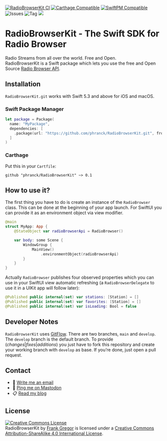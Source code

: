 [![RadioBrowserKit CI](https://github.com/phranck/RadioBrowserKit/actions/workflows/RadioBrowserKit.yml/badge.svg)](https://github.com/phranck/RadioBrowserKit/actions/workflows/RadioBrowserKit.yml)
[![Carthage Compatible](https://img.shields.io/badge/Carthage-compatible-4BC51D.svg?style=flat)](https://github.com/Carthage/Carthage)
[![SwiftPM Compatible](https://img.shields.io/badge/SwiftPM-Compatible-brightgreen.svg)](https://swift.org/package-manager/)
![Issues](https://img.shields.io/github/issues/phranck/RadioBrowserKit)
![Tag](https://img.shields.io/github/tag/phranck/RadioBrowserKit.svg?color=blue&label=Tag)
[![](https://img.shields.io/endpoint?url=https%3A%2F%2Fswiftpackageindex.com%2Fapi%2Fpackages%2Fphranck%2FRadioBrowserKit%2Fbadge%3Ftype%3Dswift-versions)](https://swiftpackageindex.com/phranck/RadioBrowserKit)

# RadioBrowserKit - The Swift SDK for Radio Browser

Radio Streams from all over the world. Free and Open.  
RadioBrowserKit is a Swift package which lets you use the free and Open Source [Radio Browser API](https://de1.api.radio-browser.info).

## Installation

`RadioBrowserKit.git` works with Swift 5.3 and above for iOS and macOS.

### Swift Package Manager

```Swift
let package = Package(
  name: "MyPackage",
  dependencies: [
    .package(url: "https://github.com/phranck/RadioBrowserKit.git", from: "0.1.0"),
  ]
)
```

### Carthage

Put this in your `Cartfile`:

```
github "phranck/RadioBrowserKit" ~> 0.1
```

## How to use it?

The first thing you have to do is create an instance of the  `RadioBrowser` class. This can be done at the beginning of your app launch. For SwiftUI you can provide it as an environment object via view modifier.

```Swift
@main
struct MyApp: App {
    @StateObject var radioBrowserApi = RadioBrowser()

    var body: some Scene {
        WindowGroup {
            MainView()
                .environmentObject(radioBrowserApi)
        }
    }
}
```

Actually `RadioBrowser` publishes four observed properties which you can use in your SwiftUI view automatic refreshing (a `RadioBrowserDelegate` to use it in a UIKit app will follow later):

```Swift
@Published public internal(set) var stations: [Station] = []
@Published public internal(set) var favorites: [Station] = []
@Published public internal(set) var isLoading: Bool = false
```

## Developer Notes

`RadioBrowserKit` uses [GitFlow](http://githubflow.github.io). There are two branches, `main` and `develop`. The `develop` branch is the default branch. To provide (*changes*|*fixes*|*additions*) you just have to fork this repository and create your working branch with `develop` as base. If you’re done, just open a pull request.

## Contact

* 📧 [Write me an email](mailto:hello@woodbytes.me)
* 🦣 [Ping me on Mastodon](https://chaos.social/@phranck)
* 📋 [Read my blog](https://woodbytes.me)

## License
<a rel="license" href="http://creativecommons.org/licenses/by-sa/4.0/"><img alt="Creative Commons License" style="border-width:0" src="https://i.creativecommons.org/l/by-sa/4.0/88x31.png" /></a><br /><span xmlns:dct="http://purl.org/dc/terms/" property="dct:title">RadioBrowserKit</span> by <a xmlns:cc="http://creativecommons.org/ns#" href="https://woordbytes.me" property="cc:attributionName" rel="cc:attributionURL">Frank Gregor</a> is licensed under a <a rel="license" href="http://creativecommons.org/licenses/by-sa/4.0/">Creative Commons Attribution-ShareAlike 4.0 International License</a>.